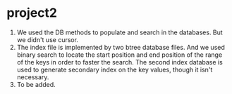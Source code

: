 # project2

1. We used the DB methods to populate and search in the databases. But we didn't use cursor.
2. The index file is implemented by two btree database files. And we used binary search to locate the start position and end position of the range of the keys in order to faster the search. The second index database is used to generate secondary index on the key values, though it isn't necessary.
3. To be added.
